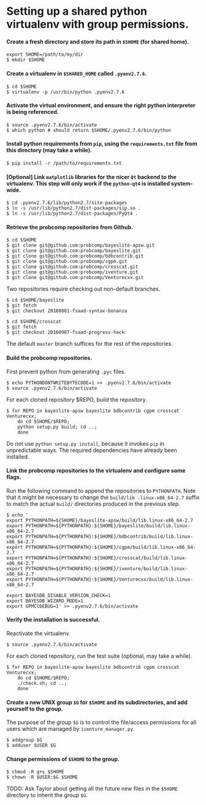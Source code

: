 # Setting up a shared python virtualenv with group permissions.

#### Create a fresh directory and store its path in `$SHOME` (for shared home).

```
export SHOME=/path/to/my/dir
$ mkdir $SHOME
```

#### Create a virtualenv in `$SHARED_HOME` called `.pyenv2.7.6`.

```
$ cd $SHOME
$ virtualenv -p /usr/bin/python .pyenv2.7.6
```

#### Activate the virtual environment, and ensure the right python interpreter is being referenced.

```
$ source .pyenv2.7.6/bin/activate
$ which python # should return $SHOME/.pyenv2.7.6/bin/python
```

#### Install python requirements from `pip`, using the `requirements.txt` file from this directory (may take a while).

```
$ pip install -r /path/to/requirements.txt
```

#### [Optional] Link `matplotlib` libraries for the nicer `Qt` backend to the virtualenv. This step will only work if the `python-qt4` is installed system-wide.

```
$ cd .pyenv2.7.6/lib/python2.7/site-packages
$ ln -s /usr/lib/python2.7/dist-packages/sip.so .
$ ln -s /usr/lib/python2.7/dist-packages/PyQt4 .
```

#### Retrieve the probcomp repositories from Github.

```
$ cd $SHOME
$ git clone git@github.com:probcomp/bayeslite-apsw.git
$ git clone git@github.com:probcomp/bayeslite.git
$ git clone git@github.com:probcomp/bdbcontrib.git
$ git clone git@github.com:probcomp/cgpm.git
$ git clone git@github.com:probcomp/crosscat.git
$ git clone git@github.com:probcomp/iventure.git
$ git clone git@github.com:probcomp/Venturecxx.git
```

Two repositories require checking out non-default branches.

```
$ cd $SHOME/bayeslite
$ git fetch
$ git checkout 20160801-fsaad-syntax-bonanza

$ cd $SHOME/crosscat
$ git fetch
$ git checkout 20160907-fsaad-progress-hack
```

The default `master` branch suffices for the rest of the repositories.

#### Build the probcomp repositories.

First prevent python from generating `.pyc` files.

```
$ echo PYTHONDONTWRITEBYTECODE=1 >> .pyenv2.7.6/bin/activate
$ source .pyenv2.7.6/bin/activate
```

For each cloned repository $REPO, build the repository.

```
$ for REPO in bayeslite-apsw bayeslite bdbcontrib cgpm crosscat Venturecxx;
    do cd $SHOME/$REPO;
    python setup.py build; cd ..;
    done
````

Do not use `python setup.py install`, because it invokes `pip` in unpredictable
ways. The required dependencies have already been installed.

#### Link the probcomp repositories to the virtualenv and configure some flags.

Run the following command to append the repositories to `PYTHONPATH`. Note that
it might be necessary to change the `build/lib .linux-x86_64-2.7` suffix to
match the actual `build/` directories produced in the previous step.

```
$ echo '
export PYTHONPATH=${SHOME}/bayeslite-apsw/build/lib.linux-x86_64-2.7
export PYTHONPATH=${PYTHONPATH}:${SHOME}/bayeslite/build/lib.linux-x86_64-2.7
export PYTHONPATH=${PYTHONPATH}:${SHOME}/bdbcontrib/build/lib.linux-x86_64-2.7
export PYTHONPATH=${PYTHONPATH}:${SHOME}/cgpm/build/lib.linux-x86_64-2.7
export PYTHONPATH=${PYTHONPATH}:${SHOME}/crosscat/build/lib.linux-x86_64-2.7
export PYTHONPATH=${PYTHONPATH}:${SHOME}/iventure/build/lib.linux-x86_64-2.7
export PYTHONPATH=${PYTHONPATH}:${SHOME}/Venturecxx/build/lib.linux-x86_64-2.7

export BAYESDB_DISABLE_VERSION_CHECK=1
export BAYESDB_WIZARD_MODE=1
export GPMCCDEBUG=1' >> .pyenv2.7.6/bin/activate
```

#### Verify the installation is successful.

Reactivate the virtualenv.

```
$ source .pyenv2.7.6/bin/activate
```

For each cloned repository, run the test suite (optional, may take a while).

```
$ for REPO in bayeslite-apsw bayeslite bdbcontrib cgpm crosscat Venturecxx;
    do cd $SHOME/$REPO;
    ./check.sh; cd ..;
    done
```

#### Create a new UNIX group `$G` for `$SHOME` and its subdirectories, and add yourself to the group.

The purpose of the group `$G` is to control the file/access permissions for all
users which are managed by `iventure_manager.py`.

```
$ addgroup $G
$ adduser $USER $G
```

#### Change permissions of `$SHOME` to the group.

```
$ chmod -R g+s $SHOME
$ chown -R $USER:$G $SHOME
```

TODO: Ask Taylor about getting all the future new files in the `$SHOME`
directory to inherit the group `$G`.
